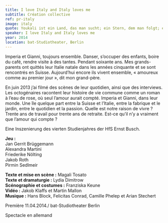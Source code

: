 ```yaml
---
title: I love Italy and Italy loves me
subtitle: Création collective
ref: pr-italy
image: italy
quote: Youkali ist ein Land, das man sucht; ein Stern, dem man folgt; ein Traum.
speaker: I love Italy and Italy loves me
year: 2014
location: bat-Studiotheater, Berlin
---
```


Imperia et Gianni, toujours ensemble. Danser, s’occuper des enfants, boire du café, rendre visite à des tantes. Pendant soixante ans. 
Mes grands-parents ont quittés leur Italie natale dans les années cinquante et se sont rencontrés en Suisse. Aujourd’hui encore ils vivent ensemble, « amoureux comme au premier jour », dit mon grand-père. 

En juin 2013 j’ai filmé des scènes de leur quotidien, ainsi que des interviews. Les octogénaires racontent leur histoire de vie commune comme un roman à l’eau de rose, où seul l’amour aurait compté. Imperia et Gianni, dans leur monde. Une île quelque part entre la Suisse et l’Italie, entre la fabrique et le jardin, entre le quotidien et la passion. Quelle est notre raison de vivre ? Trente ans de travail pour trente ans de retraite. Est-ce qu’il n’y a vraiment que l’amour qui compte ?


Eine Inszenierung des vierten Studienjahres der HfS Ernst Busch.

**Jeu :**  
Jan Gerrit Brüggemann  
Alexandra Martini  
Friederike Nölting  
Jakob Roth  
Pirmin Sedlmeir  

**Texte et mise en scène :** Magali Tosato  
**Texte et dramaturgie :** Lydia Dimitrow  
**Scénographie et costumes :** Franziska Keune  
**Vidéo :** Jakob Klaffs et Martin Mallon  
**Musique :** Hans Block, Felicitas Conrad, Camille Phelep et Arian Stechert  

Première 11.04.2014./ bat-Studiotheater Berlin

Spectacle en allemand
